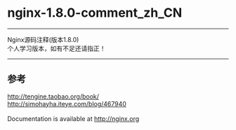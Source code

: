 # nginx-1.8.0-comment_zh_CN

***
Nginx源码注释(版本1.8.0)<br/>
个人学习版本，如有不足还请指正！<br/>

***
## 参考
<http://tengine.taobao.org/book/><br/>
<http://simohayha.iteye.com/blog/467940><br/>
<br/>
Documentation is available at <http://nginx.org>